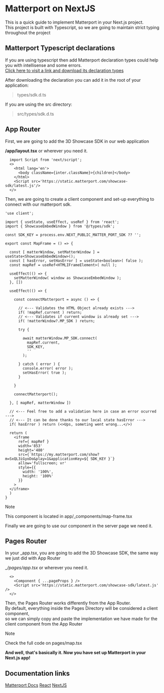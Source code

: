 
# Matterport on NextJS

This is a quick guide to implement Matterport in your Next.js project.  
This project is built with Typescript, so we are going to maintain strict typing throughout the project


## Matterport Typescript declarations
If you are using typescript then add Matterport declaration types could help you with intellisense
and some errors.  
[Click here to visit a link and download its declaration types](https://matterport.github.io/showcase-sdk/sdk_types.html)

After downloading the declaration you can add it in the root of your application:

> types/sdk.d.ts

If you are using the src directory:
> src/types/sdk.d.ts

## App Router
First, we are going to add the 3D Showcase SDK in our web application

__/app/layout.tsx__ or wherever you need it.

``` 
  import Script from 'next/script';
  <>
    <html lang='en'>
      <body className={inter.className}>{children}</body>
    </html>
    <Script src='https://static.matterport.com/showcase-sdk/latest.js'/>
  </>
```

Then, we are going to create a client component and set-up everything to connect with our matterport sdk.
```
'use client';

import { useState, useEffect, useRef } from 'react';
import { ShowcaseEmbedWindow } from '@/types/sdk';

const SDK_KEY = process.env.NEXT_PUBLIC_MATTER_PORT_SDK ?? '';

export const MapFrame = () => {

  const [ matterWindow, setMatterWindow ] = useState<ShowcaseEmbedWindow>();
  const [ hasError, setHasError ] = useState<boolean>( false );
  const mapRef = useRef<HTMLIFrameElement>( null );

  useEffect(() => {
    setMatterWindow( window as ShowcaseEmbedWindow );
  }, [])
  
  useEffect(() => {

    const connectMatterport = async () => {

      // <--- Validates the HTML Object already exists --->
      if( !mapRef.current ) return;
      // <--- Validates if current window is already set --->
      if( !matterWindow?.MP_SDK ) return;

      try {
        
        await matterWindow.MP_SDK.connect(
          mapRef.current,
          SDK_KEY,
          ''
        );

      } catch ( error ) {
        console.error( error );
        setHasError( true );
      }

    }

    connectMatterport();

  }, [ mapRef, matterWindow ])
  
  // <--- Feel free to add a validation here in case an error ocurred --->
  // <--- It can be done thanks to our local state hasError --->
  if( hasError ) return (<>Ups, someting went wrong...</>)

  return (
    <iframe
      ref={ mapRef }
      width='853'
      height='480'
      src={`https://my.matterport.com/show?m=SxQL3iGyoDo&play=1&applicationKey=${ SDK_KEY }`}
      allow='fullscreen; vr'
      style={{
        width: '100%',
        height: '100%'
      }}
    >
  </iframe>
  )
}
```

> [!NOTE] 
> This component is located in app/_components/map-frame.tsx

Finally we are going to use our component in the server page we need it.

## Pages Router
In your _app.tsx, you are going to add the 3D Showcase SDK, the same way we just did with App Router

__/pages/_app.tsx__ or wherever you need it.

```
  <>
    <Component { ...pageProps } />
    <Script src='https://static.matterport.com/showcase-sdk/latest.js' />
  </>
```

Then, the Pages Router works differently from the App Router.  
By default, everything inside the Pages Directory will be considered a client component,   
so we can simply copy and paste the implementation we have made for the client component from the App Router

> [!NOTE] 
> Check the full code on pages/map.tsx

__And well, that's basically it. Now you have set up Matterport in your Next.js app!__

## Documentation links

[Matterport Docs](https://matterport.github.io/showcase-sdk/)
[React](https://react.dev/learn)
[NextJS](https://nextjs.org/docs/app/building-your-application/optimizing/scripts)

